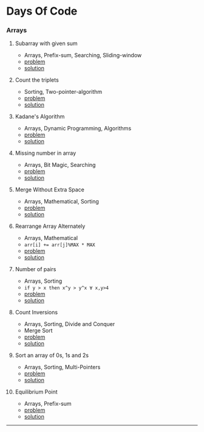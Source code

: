 # Days Of Code

### Arrays
1. Subarray with given sum
    - Arrays, Prefix-sum, Searching, Sliding-window
    - [problem](https://practice.geeksforgeeks.org/problems/subarray-with-given-sum-1587115621/1)
    - [solution](../main/a001.cpp)
   
2. Count the triplets
    - Sorting, Two-pointer-algorithm
    - [problem](https://practice.geeksforgeeks.org/problems/count-the-triplets4615/1)
    - [solution](../main/a002.cpp)

3. Kadane's Algorithm
    - Arrays, Dynamic Programming, Algorithms
    - [problem](https://practice.geeksforgeeks.org/problems/kadanes-algorithm-1587115620/1)
    - [solution](../main/a003.cpp)

4. Missing number in array
    - Arrays, Bit Magic, Searching
    - [problem](https://practice.geeksforgeeks.org/problems/missing-number-in-array1416/1)
    - [solution](../main/a004.cpp)

5. Merge Without Extra Space
    - Arrays, Mathematical, Sorting
    - [problem](https://practice.geeksforgeeks.org/problems/merge-two-sorted-arrays-1587115620/1)
    - [solution](../main/a005.cpp)

6. Rearrange Array Alternately
    - Arrays, Mathematical
    - `arr[i] += arr[j]%MAX * MAX`
    - [problem](https://practice.geeksforgeeks.org/problems/-rearrange-array-alternately-1587115620/1)
    - [solution](../main/a006.cpp)

7. Number of pairs
    - Arrays, Sorting
    - `if y > x then x^y > y^x ∀ x,y>4`
    - [problem](https://practice.geeksforgeeks.org/problems/number-of-pairs-1587115620/1)
    - [solution](../main/a007.cpp)

8. Count Inversions
    - Arrays, Sorting, Divide and Conquer
    - Merge Sort
    - [problem](https://practice.geeksforgeeks.org/problems/inversion-of-array-1587115620/1)
    - [solution](../main/a008.cpp)

9. Sort an array of 0s, 1s and 2s
    - Arrays, Sorting, Multi-Pointers
    - [problem](https://practice.geeksforgeeks.org/problems/sort-an-array-of-0s-1s-and-2s4231/1)
    - [solution](../main/a009.cpp)

10. Equilibrium Point 
    - Arrays, Prefix-sum
    - [problem](https://practice.geeksforgeeks.org/problems/equilibrium-point-1587115620/1)
    - [solution](../main/a010.cpp)


<hr/>

